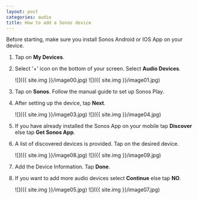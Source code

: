 ```yaml
---
layout: post
categories: audio
title: How to add a Sonos device
---
```


Before starting, make sure you install Sonos Android or IOS App on your device.

1. Tap on **My Devices**.

2. Select '+' icon on the bottom of your screen. Select **Audio Devices**.

    ![]({{ site.img }}/image00.jpg)
    ![]({{ site.img }}/image01.jpg)  

3. Tap on **Sonos**. Follow the manual guide to set up Sonos Play. 
4. After setting up the device, tap **Next**.

    ![]({{ site.img }}/image03.jpg)
    ![]({{ site.img }}/image04.jpg)

5. If you have already installed the Sonos App on your mobile tap **Discover** else tap **Get Sonos App**.

6. A list of discovered devices is provided. Tap on the desired device.

    ![]({{ site.img }}/image08.jpg)
    ![]({{ site.img }}/image09.jpg)

7. Add the Device Information. Tap **Done**.

8. If you want to add more audio devices select **Continue** else tap **NO**.

    ![]({{ site.img }}/image05.jpg)
    ![]({{ site.img }}/image07.jpg)